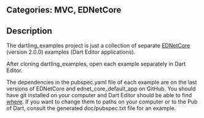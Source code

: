## Categories: MVC, EDNetCore

## Description

The dartling_examples project is just a collection of separate
[EDNetCore](https://github.com/ednet-dev/ednet_core) (version 2.0.0) examples
(Dart Editor applications).

After cloning dartling_examples, open each example separately in Dart Editor.

The dependencies in the pubspec.yaml file of each example are on the 
last versions of EDNetCore and ednet_core_default_app on GitHub.
You should have git installed on your computer and Dart Editor should be
able to find 
[where](https://docs.google.com/document/d/1qFQvvqBkIpvfp3T3vFonRAGb4RLUIFu3w8cxh2j0sVg/edit?usp=sharing).
If you want to change them to paths on your computer or to the Pub of Dart,
consult the generated doc/pubspec.txt file for an example.




